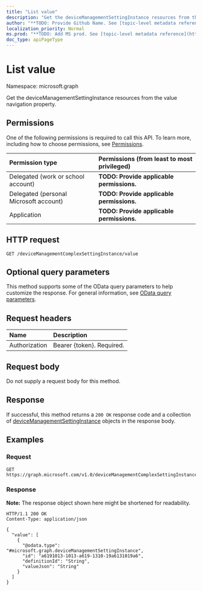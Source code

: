 ```yaml
---
title: "List value"
description: "Get the deviceManagementSettingInstance resources from the value navigation property."
author: "**TODO: Provide Github Name. See [topic-level metadata reference](https://msgo.azurewebsites.net/add/document/guidelines/metadata.html#topic-level-metadata)**"
localization_priority: Normal
ms.prod: "**TODO: Add MS prod. See [topic-level metadata reference](https://msgo.azurewebsites.net/add/document/guidelines/metadata.html#topic-level-metadata)**"
doc_type: apiPageType
---
```


# List value
Namespace: microsoft.graph



Get the deviceManagementSettingInstance resources from the value navigation property.

## Permissions
One of the following permissions is required to call this API. To learn more, including how to choose permissions, see [Permissions](/graph/permissions-reference).

|Permission type|Permissions (from least to most privileged)|
|:---|:---|
|Delegated (work or school account)|**TODO: Provide applicable permissions.**|
|Delegated (personal Microsoft account)|**TODO: Provide applicable permissions.**|
|Application|**TODO: Provide applicable permissions.**|

## HTTP request

<!-- {
  "blockType": "ignored"
}
-->
``` http
GET /deviceManagementComplexSettingInstance/value
```

## Optional query parameters
This method supports some of the OData query parameters to help customize the response. For general information, see [OData query parameters](/graph/query-parameters).

## Request headers
|Name|Description|
|:---|:---|
|Authorization|Bearer {token}. Required.|

## Request body
Do not supply a request body for this method.

## Response

If successful, this method returns a `200 OK` response code and a collection of [deviceManagementSettingInstance](../resources/devicemanagementsettinginstance.md) objects in the response body.

## Examples

### Request
<!-- {
  "blockType": "request",
  "name": "list_devicemanagementsettinginstance"
}
-->
``` http
GET https://graph.microsoft.com/v1.0/deviceManagementComplexSettingInstance/value
```


### Response
**Note:** The response object shown here might be shortened for readability.
<!-- {
  "blockType": "response",
  "truncated": true,
  "@odata.type": "Collection(microsoft.graph.deviceManagementSettingInstance)"
}
-->
``` http
HTTP/1.1 200 OK
Content-Type: application/json

{
  "value": [
    {
      "@odata.type": "#microsoft.graph.deviceManagementSettingInstance",
      "id": "a6191013-1013-a619-1310-19a6131019a6",
      "definitionId": "String",
      "valueJson": "String"
    }
  ]
}
```

